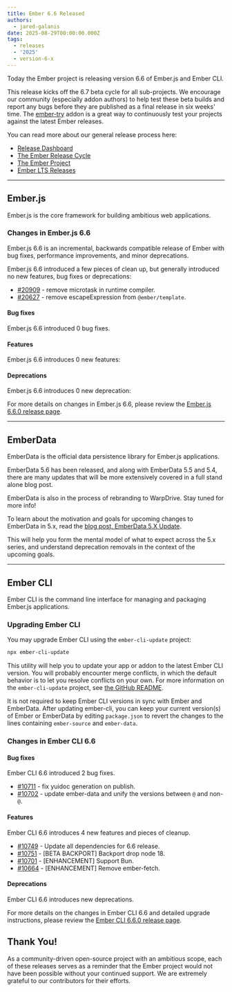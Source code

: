 ```yaml
---
title: Ember 6.6 Released
authors:
  - jared-galanis
date: 2025-08-29T00:00:00.000Z
tags:
  - releases
  - '2025'
  - version-6-x
---
```


Today the Ember project is releasing version 6.6 of Ember.js and Ember CLI.

This release kicks off the 6.7 beta cycle for all sub-projects. We encourage our community (especially addon authors) to help test these beta builds and report any bugs before they are published as a final release in six weeks' time. The [ember-try](https://github.com/ember-cli/ember-try) addon is a great way to continuously test your projects against the latest Ember releases.

You can read more about our general release process here:

- [Release Dashboard](http://emberjs.com/releases/)
- [The Ember Release Cycle](https://blog.emberjs.com/new-ember-release-process/)
- [The Ember Project](https://blog.emberjs.com/ember-project-at-2-0/)
- [Ember LTS Releases](https://blog.emberjs.com/announcing-embers-first-lts/)

---

## Ember.js

Ember.js is the core framework for building ambitious web applications.

### Changes in Ember.js 6.6

Ember.js 6.6 is an incremental, backwards compatible release of Ember with bug fixes, performance improvements, and minor deprecations.

Ember.js 6.6 introduced a few pieces of clean up, but generally introduced no new features, bug fixes or deprecations:

- [#20909](https://github.com/emberjs/ember.js/pull/20909) - remove microtask in runtime compiler.
- [#20627](https://github.com/emberjs/ember.js/pull/20627) - remove escapeExpression from `@ember/template`.

#### Bug fixes

Ember.js 6.6 introduced 0 bug fixes.

#### Features

Ember.js 6.6 introduces 0 new features:

#### Deprecations

Ember.js 6.6 introduces 0 new deprecation:

For more details on changes in Ember.js 6.6, please review the [Ember.js 6.6.0 release page](https://github.com/emberjs/ember.js/releases/tag/v6.6.0-ember-source).

---

## EmberData

EmberData is the official data persistence library for Ember.js applications.

EmberData 5.6 has been released, and along with EmberData 5.5 and 5.4, there are many updates that will be more extensively covered in a full stand alone blog post.

EmberData is also in the process of rebranding to WarpDrive. Stay tuned for more info!

To learn about the motivation and goals for upcoming changes to EmberData in 5.x,
read the [blog post, EmberData 5.X Update](https://blog.emberjs.com/ember-data-5-x-update-2023-04-15/).

<!-- alex ignore retext-equality -->

This will help you form the mental model of what to expect across the 5.x series,
and understand deprecation removals in the context of the upcoming goals.

---

## Ember CLI

Ember CLI is the command line interface for managing and packaging Ember.js applications.

### Upgrading Ember CLI

You may upgrade Ember CLI using the `ember-cli-update` project:

```bash
npx ember-cli-update
```

This utility will help you to update your app or addon to the latest Ember CLI version. You will probably encounter merge conflicts, in which the default behavior is to let you resolve conflicts on your own. For more information on the `ember-cli-update` project, see [the GitHub README](https://github.com/ember-cli/ember-cli-update).

It is not required to keep Ember CLI versions in sync with Ember and EmberData. After updating ember-cli, you can keep your current version(s) of Ember or EmberData by editing `package.json` to revert the changes to the lines containing `ember-source` and `ember-data`.

### Changes in Ember CLI 6.6

#### Bug fixes

Ember CLI 6.6 introduced 2 bug fixes.

- [#10711](https://github.com/ember-cli/ember-cli/pull/10711) - fix yuidoc generation on publish.
- [#10702](https://github.com/ember-cli/ember-cli/pull/10702) - update ember-data and unify the versions between `@` and non-`@`.

#### Features

Ember CLI 6.6 introduces 4 new features and pieces of cleanup.

- [#10749](https://github.com/ember-cli/ember-cli/pull/10749) - Update all dependencies for 6.6 release.
- [#10751](https://github.com/ember-cli/ember-cli/pull/10751) - [BETA BACKPORT] Backport drop node 18.
- [#10701](https://github.com/ember-cli/ember-cli/pull/10701) - [ENHANCEMENT] Support Bun.
- [#10664](https://github.com/ember-cli/ember-cli/pull/10664) - [ENHANCEMENT] Remove ember-fetch.

#### Deprecations

Ember CLI 6.6 introduces <insert> new deprecations.

For more details on the changes in Ember CLI 6.6 and detailed upgrade
instructions, please review the [Ember CLI 6.6.0 release page](https://github.com/ember-cli/ember-cli/releases/tag/v6.6.0-ember-cli).

## Thank You!

As a community-driven open-source project with an ambitious scope, each of these releases serves as a reminder that the Ember project would not have been possible without your continued support. We are extremely grateful to our contributors for their efforts.

